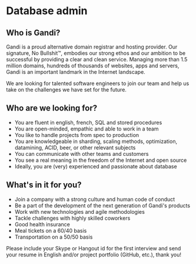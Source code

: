 # Database admin

## Who is Gandi?

Gandi is a proud alternative domain registrar and hosting provider. Our signature, No Bullshit™, embodies our strong ethos and our ambition to be successful by providing a clear and clean service. Managing more than 1.5 million domains, hundreds of thousands of websites, apps and servers, Gandi is an important landmark in the Internet landscape.

We are looking for talented software engineers to join our team and help us take on the challenges we have set for the future.

## Who are we looking for?

* You are fluent in english, french, SQL and stored procedures
* You are open-minded, empathic and able to work in a team
* You like to handle projects from spec to production
* You are knowledgeable in sharding, scaling methods, optimization, datamining, ACID, beer, or other relevant subjects
* You can communicate with other teams and customers
* You see a real meaning in the freedom of the Internet and open source
* Ideally, you are (very) experienced and passionate about database


## What's in it for you?

* Join a company with a strong culture and human code of conduct
* Be a part of the development of the next generation of Gandi's products
* Work with new technologies and agile methodologies
* Tackle challenges with highly skilled coworkers
* Good health insurance
* Meal tickets on a 60/40 basis
* Transportation on a 50/50 basis

Please include your Skype or Hangout id for the first interview and send your resume in English and/or project portfolio (GitHub, etc.), thank you! 


